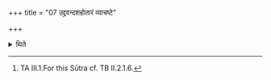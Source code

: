 +++
title = "07 उद्द्रवन्दशहोतारं व्याचष्टे"

+++

<details><summary>थिते</summary>

7. While running he mutters the Daśahotr̥-formula.[^1]  

[^1]: TA III.1.For this Sūtra cf. TB II.2.1.6.
</details>
